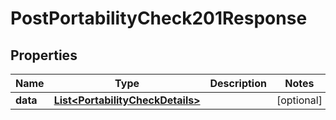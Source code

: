 

# PostPortabilityCheck201Response


## Properties

| Name | Type | Description | Notes |
|------------ | ------------- | ------------- | -------------|
|**data** | [**List&lt;PortabilityCheckDetails&gt;**](PortabilityCheckDetails.md) |  |  [optional] |



